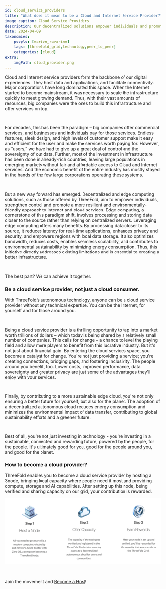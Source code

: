 ```yaml
---
id: cloud_service_providers
title: "What does it mean to be a Cloud and Internet Service Provider?"
image_caption: Cloud Service Providers
description: Our decentralized solutions empower individuals and promote a more sustainable internet. Learn how you can become a cloud provider and join us in shaping a brighter future.
date: 2024-04-09
taxonomies:
    people: [marion_ravarino]
    tags: [threefold_grid,technology,peer_to_peer]
    categories: [cloud]
extra:
    imgPath: cloud_provider.png
---
```


Cloud and Internet service providers form the backbone of our digital experiences. They host data and applications, and facilitate connectivity. Major corporations have long dominated this space. When the Internet started to become mainstream, it was necessary to scale the infrastructure quickly to meet growing demand. Thus, with their vast amounts of resources, big companies were the ones to build this infrastructure and offer services on top.

<br/>

For decades, this has been the paradigm – big companies offer commercial services, and businesses and individuals pay for those services. Endless features, sleek design, and high levels of customer support make it easy and efficient for the user and make the services worth paying for. However, as “users,” we have had to give up a great deal of control and the sovereignty of our data. Further, most of the investment in infrastructure has been done in already-rich countries, leaving large populations in emerging markets without fair and affordable access to Cloud and Internet services. And the economic benefit of the entire industry has mostly stayed in the hands of the few large corporations operating these systems.

<br/>

But a new way forward has emerged. Decentralized and edge computing solutions, such as those offered by ThreeFold, aim to empower individuals, strengthen control and promote a more resilient and environmentally-friendly approach to internet and cloud services. Edge computing, a cornerstone of this paradigm shift, involves processing and storing data closer to the source rather than relying on centralized servers. Leveraging edge computing offers many benefits. By processing data closer to its source, it reduces latency for real-time applications, enhances privacy and security, and empowers regions with local data storage. It also optimizes bandwidth, reduces costs, enables seamless scalability, and contributes to environmental sustainability by minimizing energy consumption. Thus, this initiative directly addresses existing limitations and is essential to creating a better infrastructure.

<br/>

The best part? We can achieve it together.

### **Be a cloud service provider, not just a cloud consumer.**

With ThreeFold’s autonomous technology, anyone can be a cloud service provider without any technical expertise. You can be the Internet, for yourself and for those around you. 

<br/>

Being a cloud service provider is a thrilling opportunity to tap into a market worth trillions of dollars – which today is being shared by a relatively small number of companies. This calls for change – a chance to level the playing field and allow more players to benefit from this lucrative industry. But it's not just about financial gain. By entering the cloud services space, you become a catalyst for change. You're not just providing a service; you're creating connections, bridging gaps, and fostering inclusivity. The people around you benefit, too. Lower costs, improved performance, data sovereignty and greater privacy are just some of the advantages they'll enjoy with your services. 

<br/>

Finally, by contributing to a more sustainable edge cloud, you're not only ensuring a better future for yourself, but also for the planet. The adoption of a decentralized autonomous cloud reduces energy consumption and minimizes the environmental impact of data transfer, contributing to global sustainability efforts and a greener future.

<br/>

Best of all, you're not just investing in technology - you're investing in a sustainable, connected and rewarding future, powered by the people, for the people. It's ultimately good for you, good for the people around you, and good for the planet. 

### **How to become a cloud provider?**

ThreeFold enables you to become a cloud service provider by hosting a 3node, bringing local capacity where people need it most and providing compute, storage and AI capabilities. After setting up this node, being verified and sharing capacity on our grid, your contribution is rewarded. 

![Image](./farming_steps.png)

<br/>

Join the movement and [Become a Host](https://www.manual.grid.tf/knowledge_base/technology/grid3_howitworks.html)!


